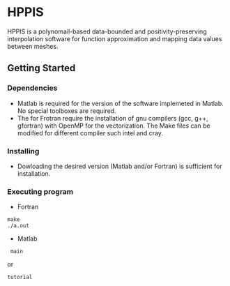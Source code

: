 # HPPIS
HPPIS is a polynomail-based data-bounded and positivity-preserving interpolation software for function approximation and mapping data values between meshes.


## Getting Started

### Dependencies

* Matlab is required for the version of the software implemeted in Matlab. No special toolboxes are required.
* The for Frotran require the installation of gnu compilers (gcc, g++, gfortran) with OpenMP for the vectorization. 
  The Make files can be modified for different compiler such intel and cray.

### Installing
* Dowloading the desired version (Matlab and/or Fortran) is sufficient for installation. 

### Executing program
* Fortran
```
make 
./a.out
``` 
* Matlab
```
 main
```
or 
```
tutorial
```

